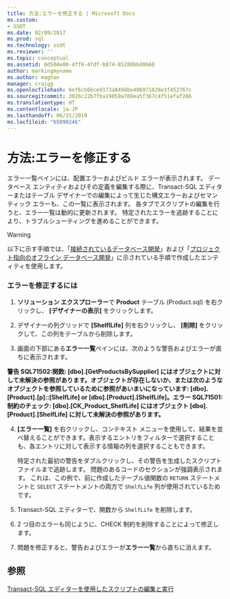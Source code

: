 ```yaml
---
title: 方法:エラーを修正する | Microsoft Docs
ms.custom:
- SSDT
ms.date: 02/09/2017
ms.prod: sql
ms.technology: ssdt
ms.reviewer: ''
ms.topic: conceptual
ms.assetid: 0d504e00-4ff0-4fdf-b874-85280bbd8668
author: markingmyname
ms.author: maghan
manager: craigg
ms.openlocfilehash: 6ef6cb6bce9173a849dbe406971028e3f452767c
ms.sourcegitcommit: 3026c22b7fba19059a769ea5f367c4f51efaf286
ms.translationtype: HT
ms.contentlocale: ja-JP
ms.lasthandoff: 06/15/2019
ms.locfileid: "65090246"
---
```

# <a name="how-to-fix-errors"></a>方法:エラーを修正する
エラー一覧ペインには、配置エラーおよびビルド エラーが表示されます。 データベース エンティティおよびその定義を編集する際に、Transact\-SQL エディターまたはテーブル デザイナーでの編集によって生じた構文エラーおよびセマンティック エラーも、この一覧に表示されます。 各タブでスクリプトの編集を行うと、エラー一覧は動的に更新されます。 特定されたエラーを追跡することにより、トラブルシューティングを進めることができます。  
  
> [!WARNING]  
> 以下に示す手順では、「[接続されているデータベース開発](../ssdt/connected-database-development.md)」および「[プロジェクト指向のオフライン データベース開発](../ssdt/project-oriented-offline-database-development.md)」に示されている手順で作成したエンティティを使用します。  
  
### <a name="to-fix-errors"></a>エラーを修正するには  
  
1.  **ソリューション エクスプローラー**で **Product** テーブル (Product.sql) を右クリックし、 **[デザイナーの表示]** をクリックします。  
  
2.  デザイナーの列グリッドで **[ShelflLife]** 列を右クリックし、 **[削除]** をクリックして、この列をテーブルから削除します。  
  
3.  画面の下部にある**エラー一覧**ペインには、次のような警告およびエラーが直ちに表示されます。  
  
**警告 SQL71502:関数: [dbo].[GetProductsBySupplier] にはオブジェクトに対して未解決の参照があります。オブジェクトが存在しないか、または次のようなオブジェクトを参照しているために参照があいまいになっています: [dbo].[Product].[p]::[ShelfLife] or [dbo].[Product].[ShelfLife]。エラー SQL71501:制約のチェック: [dbo].[CK_Product_ShelfLife] にはオブジェクト [dbo].[Product].[ShelfLife] に対して未解決の参照があります。**  
  
4.  **[エラー一覧]** を右クリックし、コンテキスト メニューを使用して、結果を並べ替えることができます。表示するエントリをフィルターで選択することも、各エントリに対して表示する情報の列を選択することもできます。  
  
    特定された最初の警告をダブルクリックし、その警告を生成したスクリプト ファイルまで追跡します。 問題のあるコードのセクションが強調表示されます。 これは、この例で、前に作成したテーブル値関数の `RETURN` ステートメントと `SELECT` ステートメントの両方で `ShelfLife` 列が使用されているためです。  
  
5.  Transact\-SQL エディターで、関数から `ShelfLife` を削除します。  
  
6.  2 つ目のエラーも同じように、CHECK 制約を削除することによって修正します。  
  
7.  問題を修正すると、警告およびエラーが**エラー一覧**から直ちに消えます。  
  
## <a name="see-also"></a>参照  
[Transact-SQL エディターを使用したスクリプトの編集と実行](../ssdt/use-transact-sql-editor-to-edit-and-execute-scripts.md)  
  
